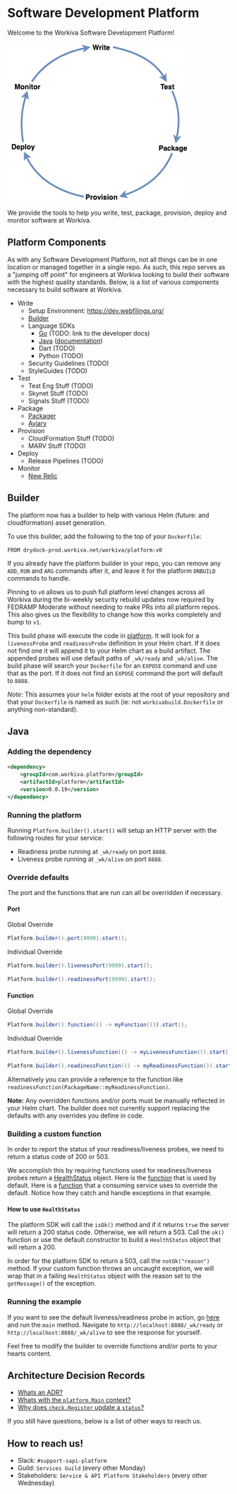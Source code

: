 # Software Development Platform

Welcome to the Workiva Software Development Platform!

![Software Development Lifecycle](docs/sdlc.png)

We provide the tools to help you write, test, package, provision, deploy and monitor software at Workiva.


## Platform Components

As with any Software Development Platform, not all things can be in one location or managed together in a single repo.
As such, this repo serves as a "jumping off point" for engineers at Workiva looking to build their software with the highest quality standards.
Below, is a list of various components necessary to build software at Workiva.

* Write
  * Setup Environment: https://dev.webfilings.org/
  * [Builder](#builder)
  * Language SDKs
    * [Go](platform.go) (TODO: link to the developer docs)
    * [Java](lib/src/java) ([documentation](#java))
    * Dart (TODO)
    * Python (TODO)
  * Security Guidelines (TODO)
  * StyleGuides (TODO)
* Test
  * Test Eng Stuff (TODO)
  * Skynet Stuff (TODO)
  * Signals Stuff (TODO)
* Package
  * [Packager](package)
  * [Aviary](https://dev.workiva.net/docs/teams/information-security/aviary)
* Provision
  * CloudFormation Stuff (TODO)
  * MARV Stuff (TODO)
* Deploy
  * Release Pipelines (TODO)
* Monitor
  * [New Relic](https://insights.newrelic.com/accounts/2361833/dashboards/949872)

## Builder

The platform now has a builder to help with various Helm (future: and cloudformation) asset generation.

To use this builder, add the following to the top of your `Dockerfile`:

```
FROM drydock-prod.workiva.net/workiva/platform:v0
```

If you already have the platform builder in your repo, you can remove any `ADD`, `RUN` and `ARG` commands after it, and leave it for the platform `ONBUILD` commands to handle.

Pinning to `v0` allows us to push full platform level changes across all Workiva during the bi-weekly security rebuild updates now required by FEDRAMP Moderate without needing to make PRs into all platform repos.  This also gives us the flexibility to change how this works completely and bump to `v1`.

This build phase will execute the code in [platform](package).  It will look for a `livenessProbe` and `readinessProbe` definition in your Helm chart.  If it does not find one it will append it to your Helm chart as a build artifact.  The appended probes will use default paths of `_wk/ready` and `_wk/alive`.  The build phase will search your `Dockerfile` for an `EXPOSE` command and use that as the port.  If it does not find an `EXPOSE` command the port will default to `8888`.

*Note*: This assumes your `helm` folder exists at the root of your repository and that your `Dockerfile` is named as such (ie: not `workivabuild.Dockerfile` or anything non-standard).

## Java
### Adding the dependency
```xml
<dependency>
    <groupId>com.workiva.platform</groupId>
    <artifactId>platform</artifactId>
    <version>0.0.19</version>
</dependency>
```
### Running the platform
Running `Platform.builder().start()` will setup an HTTP server with the following routes for your service:
* Readiness probe running at `_wk/ready` on port `8888`.
* Liveness probe running at `_wk/alive` on port `8888`.

### Override defaults
The port and the functions that are run can all be overridden if necessary.

#### Port
Global Override
```java
Platform.builder().port(9999).start();
```

Individual Override
```java
Platform.builder().livenessPort(9999).start();
```
```java
Platform.builder().readinessPort(9999).start();
```

#### Function
Global Override
```java
Platform.builder().function(() -> myFunction())).start();
```

Individual Override
```java
Platform.builder().livenessFunction(() -> myLivenessFunction()).start();
```
```java
Platform.builder().readinessFunction(() -> myReadinessFunction()).start();
```

Alternatively you can provide a reference to the function like `readinessFunction(PackageName::myReadinessFunction)`.

**Note:** Any overridden functions and/or ports must be manually reflected in your Helm chart.  The builder does not currently support replacing the defaults with any overrides you define in code.

### Building a custom function

In order to report the status of your readiness/liveness probes, we need to return a status code of 200 or 503.

We accomplish this by requiring functions used for readiness/liveness probes return a [HealthStatus](libs/java/src/main/java/com/workiva/platform/HealthStatus.java) object. Here is the [function](libs/java/src/main/java/com/workiva/platform/Platform.java#L28) that is used by default.  Here is a [function](https://github.com/Workiva/ale-service/blob/master/server/src/main/java/com/workiva/ale/service/controllers/FrugalController.java#L418) that a consuming service uses to override the default.  Notice how they catch and handle exceptions in that example.

#### How to use `HealthStatus`

The platform SDK will call the `isOk()` method and if it returns `true` the server will return a 200 status code.  Otherwise, we will return a 503.  Call the `ok() ` function or use the default constructor to build a `HealthStatus` object that will return a 200.

In order for the platform SDK to return a 503, call the `notOk("reason")` method.  If your custom function throws an uncaught exception, we will wrap that in a failing `HealthStatus` object with the reason set to the `getMessage()` of the exception.

### Running the example

If you want to see the default liveness/readiness probe in action, go [here](libs/java/src/example/java/Main.java) and run the `main` method.  Navigate to `http://localhost:8888/_wk/ready` or `http://localhost:8888/_wk/alive` to see the response for yourself.

Feel free to modify the builder to override functions and/or ports to your hearts content.

## Architecture Decision Records

* [Whats an ADR?](docs/adr/readme.md)
* [Whats with the `platform.Main` context?](docs/adr/platform_main_context.md)
* [Why does `check.Register` update a `status`?](docs/adr/check_naming.md)

If you still have questions, below is a list of other ways to reach us.


## How to reach us!

* Slack: `#support-sapi-platform`
* Guild: `Services Guild` (every other Monday)
* Stakeholders: `Service & API Platform Stakeholders` (every other Wednesday)

<!-- ## [Start Here](https://dev.webfilings.org/)

Platform
================

Services
------------
[Linking](https://github.com/workiva/linking)

[Identity](https://github.com/Workiva/Identity)

[Permissions](https://github.com/Workiva/OmniCorp/)

[Audit](https://github.com/Workiva/OmniCorp/)

[Config](https://github.com/Workiva/OmniCorp/)

[Email](https://github.com/Workiva/OmniCorp/)

[Server Scaling](https://github.com/Workiva/bolt)

Application Platforms and Frameworks
-------------
[H5 Application Platform](https://github.com/workiva/H5ClientPlatform)

[UI Platform](https://github.com/Workiva/w-ui-platform)

Business Platforms
---------------------
[Rich Content Platform](https://github.com/workiva/content)

Platform Specs
---
[platform-specs](https://drive.google.com/drive/folders/0B5BHXAruc8vBNDJlX29XajEwNGc) folder

[Application Logging Spec](https://github.com/Workiva/platform/blob/master/specs/app/logging/1.0.0/spec.md)

[Application Telemetry Spec](https://github.com/Workiva/platform/blob/master/specs/app/telemetry/0.0.1/spec.md)

[Gen2 Telemetry Specification](https://drive.google.com/open?id=1g0QUF0kRRKRzODOP0-W2feL_6QjQxSLl-r5cnZXaUTc)

[Harbour Logging](https://docs.google.com/a/webfilings.com/document/d/1TbPq5Erb1J26BltBNBlpUj53Zt4Lr_ZyJGaMxjmL9UI/edit?usp=sharing)

[Vessel Pub/Sub Channel Spec](https://docs.google.com/a/webfilings.com/document/d/1YyI14WkxdBvuQPx1_rHco7rSb_Qs7rzAuHiVGM2jmmU/edit?usp=sharing)

Teams:
=================

[OmniCorp](https://github.com/Workiva/OmniCorp/)

[Messaging](https://github.com/Workiva/messaging) -->
